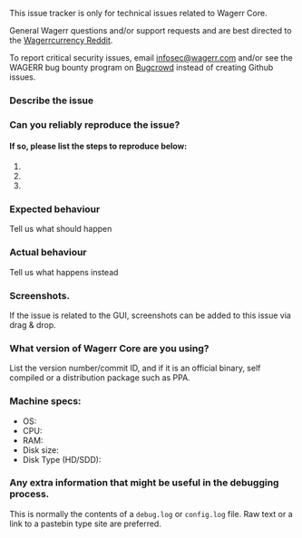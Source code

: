 <!--- Remove sections that do not apply -->

This issue tracker is only for technical issues related to Wagerr Core.

General Wagerr questions and/or support requests and are best directed to the [Wagerrcurrency Reddit](https://www.reddit.com/r/wagerr/).

To report critical security issues, email infosec@wagerr.com and/or see the WAGERR bug bounty program on [Bugcrowd](https://bugcrowd.com/wagerrdigitalcash) instead of creating Github issues.

### Describe the issue

### Can you reliably reproduce the issue?
#### If so, please list the steps to reproduce below:
1.
2.
3.

### Expected behaviour
Tell us what should happen

### Actual behaviour
Tell us what happens instead

### Screenshots.
If the issue is related to the GUI, screenshots can be added to this issue via drag & drop.

### What version of Wagerr Core are you using?
List the version number/commit ID, and if it is an official binary, self compiled or a distribution package such as PPA.

### Machine specs:
- OS:
- CPU:
- RAM:
- Disk size:
- Disk Type (HD/SDD):

### Any extra information that might be useful in the debugging process.
This is normally the contents of a `debug.log` or `config.log` file. Raw text or a link to a pastebin type site are preferred.
